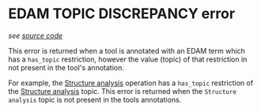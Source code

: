 # EDAM TOPIC DISCREPANCY error

*see [source code](https://github.com/3top1a/biotools-linter/blob/main/linter/rules/edam.py#L168)*

This error is returned when a tool is annotated with an EDAM term which has a `has_topic` restriction, however the value (topic) of that restriction in not present in the tool's annotation.

For example, the [Structure analysis](https://edamontology.github.io/edam-browser/#operation_2480) operation has a `has_topic` restriction of the [Structure analysis](https://edamontology.github.io/edam-browser/#http://edamontology.org/topic_0081) topic. This error is returned when the `Structure analysis` topic is not present in the tools annotations.
